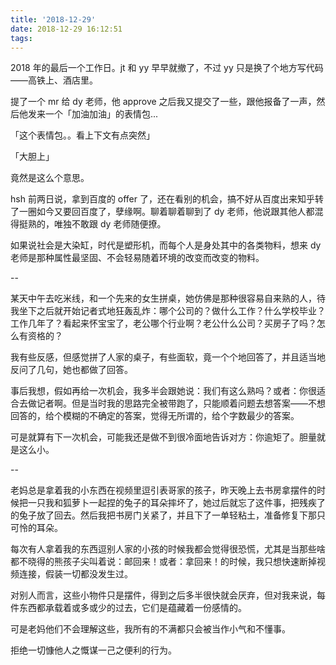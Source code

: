 ```yaml
---
title: '2018-12-29'
date: 2018-12-29 16:12:51
tags:
---
```


2018 年的最后一个工作日。jt 和 yy 早早就撤了，不过 yy 只是换了个地方写代码——高铁上、酒店里。

提了一个 mr 给 dy 老师，他 approve 之后我又提交了一些，跟他报备了一声，然后他发来一个「加油加油」的表情包...

「这个表情包。。看上下文有点突然」

「大胆上」

竟然是这么个意思。

hsh 前两日说，拿到百度的 offer 了，还在看别的机会，搞不好从百度出来知乎转了一圈如今又要回百度了，孽缘啊。聊着聊着聊到了 dy 老师，他说跟其他人都混得挺熟的，唯独不敢跟 dy 老师随便撩。

如果说社会是大染缸，时代是塑形机，而每个人是身处其中的各类物料，想来 dy 老师是那种属性最坚固、不会轻易随着环境的改变而改变的物料。

--

某天中午去吃米线，和一个先来的女生拼桌，她仿佛是那种很容易自来熟的人，待我坐下之后就开始记者式地狂轰乱炸：哪个公司的？做什么工作？什么学校毕业？工作几年了？看起来怀宝宝了，老公哪个行业啊？老公什么公司？买房子了吗？怎么有资格的？

我有些反感，但感觉拼了人家的桌子，有些面软，竟一个个地回答了，并且适当地反问了几句，她也都做了回答。

事后我想，假如再给一次机会，我多半会跟她说：我们有这么熟吗？或者：你很适合去做记者啊。但是当时我的思路完全被带跑了，只能顺着问题去想答案——不想回答的，给个模糊的不确定的答案，觉得无所谓的，给个字数最少的答案。

可是就算有下一次机会，可能我还是做不到很冷面地告诉对方：你逾矩了。胆量就是这么小。

--

老妈总是拿着我的小东西在视频里逗引表哥家的孩子，昨天晚上去书房拿摆件的时候把一只我和狐萝卜一起捏的兔子的耳朵摔坏了，她过后就忘了这件事，把残疾了的兔子放了回去。然后我把书房门关紧了，并且下了一单轻粘土，准备修复下那只可怜的耳朵。

每次有人拿着我的东西逗别人家的小孩的时候我都会觉得很恐慌，尤其是当那些啥都不晓得的熊孩子尖叫着说：邮回来！或者：拿回来！的时候，我只想快速断掉视频连接，假装一切都没发生过。

对别人而言，这些小物件只是摆件，得到之后多半很快就会厌弃，但对我来说，每件东西都承载着或多或少的过去，它们是蕴藏着一份感情的。

可是老妈他们不会理解这些，我所有的不满都只会被当作小气和不懂事。

拒绝一切慷他人之慨谋一己之便利的行为。

